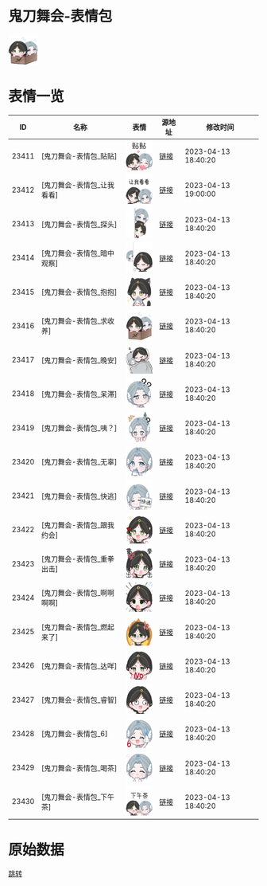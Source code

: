 # 鬼刀舞会-表情包

<img src="./cover.png" height="60" alt="cover" />

# 表情一览

|ID|名称|表情|源地址|修改时间|
|----|----|----|----|----|
|23411|[鬼刀舞会-表情包_贴贴]|<img src="./pic/023411_%5B鬼刀舞会-表情包_贴贴%5D.png" height="60" alt="贴贴"/>|[链接](https://i0.hdslb.com/bfs/garb/ef6e6a8326f69427245e61b35779cfec9191c5dd.png)|2023-04-13 18:40:20|
|23412|[鬼刀舞会-表情包_让我看看]|<img src="./pic/023412_%5B鬼刀舞会-表情包_让我看看%5D.png" height="60" alt="让我看看"/>|[链接](https://i0.hdslb.com/bfs/garb/ada0f1693ff48c483249a48b82939695325e979f.png)|2023-04-13 19:00:00|
|23413|[鬼刀舞会-表情包_探头]|<img src="./pic/023413_%5B鬼刀舞会-表情包_探头%5D.png" height="60" alt="探头"/>|[链接](https://i0.hdslb.com/bfs/garb/0a2646e66854b246a6de174b5a303a73361b184c.png)|2023-04-13 18:40:20|
|23414|[鬼刀舞会-表情包_暗中观察]|<img src="./pic/023414_%5B鬼刀舞会-表情包_暗中观察%5D.png" height="60" alt="暗中观察"/>|[链接](https://i0.hdslb.com/bfs/garb/35070da75d2fdbd9c1df3a5766b312151a3d9f82.png)|2023-04-13 18:40:20|
|23415|[鬼刀舞会-表情包_抱抱]|<img src="./pic/023415_%5B鬼刀舞会-表情包_抱抱%5D.png" height="60" alt="抱抱"/>|[链接](https://i0.hdslb.com/bfs/garb/374135ae329fa963e13011bdccd7cf53a29bf084.png)|2023-04-13 18:40:20|
|23416|[鬼刀舞会-表情包_求收养]|<img src="./pic/023416_%5B鬼刀舞会-表情包_求收养%5D.png" height="60" alt="求收养"/>|[链接](https://i0.hdslb.com/bfs/garb/fd1c4a2374a3c95a29f36498c44ecb988dcc9631.png)|2023-04-13 18:40:20|
|23417|[鬼刀舞会-表情包_晚安]|<img src="./pic/023417_%5B鬼刀舞会-表情包_晚安%5D.png" height="60" alt="晚安"/>|[链接](https://i0.hdslb.com/bfs/garb/f3aa6915a1b97b647a3d7f4ff58aeabe8858c974.png)|2023-04-13 18:40:20|
|23418|[鬼刀舞会-表情包_呆滞]|<img src="./pic/023418_%5B鬼刀舞会-表情包_呆滞%5D.png" height="60" alt="呆滞"/>|[链接](https://i0.hdslb.com/bfs/garb/ce5d34f627768cb515c56ec2099c31e3e81c3631.png)|2023-04-13 18:40:20|
|23419|[鬼刀舞会-表情包_咦？]|<img src="./pic/023419_%5B鬼刀舞会-表情包_咦？%5D.png" height="60" alt="咦？"/>|[链接](https://i0.hdslb.com/bfs/garb/bb5a0eeec88695b7acf59eace56c3f30bedcf9bd.png)|2023-04-13 18:40:20|
|23420|[鬼刀舞会-表情包_无辜]|<img src="./pic/023420_%5B鬼刀舞会-表情包_无辜%5D.png" height="60" alt="无辜"/>|[链接](https://i0.hdslb.com/bfs/garb/7092c9a49573256fae99f7cc4392f3c252e1c0f5.png)|2023-04-13 18:40:20|
|23421|[鬼刀舞会-表情包_快逃]|<img src="./pic/023421_%5B鬼刀舞会-表情包_快逃%5D.png" height="60" alt="快逃"/>|[链接](https://i0.hdslb.com/bfs/garb/a972699de3fb0e7f09ab585738d3fe596dd40dcf.png)|2023-04-13 18:40:20|
|23422|[鬼刀舞会-表情包_跟我约会]|<img src="./pic/023422_%5B鬼刀舞会-表情包_跟我约会%5D.png" height="60" alt="跟我约会"/>|[链接](https://i0.hdslb.com/bfs/garb/f7239ecbf1b8e2379882d571cd82d7330fab49cd.png)|2023-04-13 18:40:20|
|23423|[鬼刀舞会-表情包_重拳出击]|<img src="./pic/023423_%5B鬼刀舞会-表情包_重拳出击%5D.png" height="60" alt="重拳出击"/>|[链接](https://i0.hdslb.com/bfs/garb/f7b4192734614ee64dac24369f1aa6ea023784ce.png)|2023-04-13 18:40:20|
|23424|[鬼刀舞会-表情包_啊啊啊啊]|<img src="./pic/023424_%5B鬼刀舞会-表情包_啊啊啊啊%5D.png" height="60" alt="啊啊啊啊"/>|[链接](https://i0.hdslb.com/bfs/garb/be91d65f877d613dca64e342cab7db82c1a1f03c.png)|2023-04-13 18:40:20|
|23425|[鬼刀舞会-表情包_燃起来了]|<img src="./pic/023425_%5B鬼刀舞会-表情包_燃起来了%5D.png" height="60" alt="燃起来了"/>|[链接](https://i0.hdslb.com/bfs/garb/0e5765f5a1a85f89170afd70f08bbefc48e8d166.png)|2023-04-13 18:40:20|
|23426|[鬼刀舞会-表情包_达咩]|<img src="./pic/023426_%5B鬼刀舞会-表情包_达咩%5D.png" height="60" alt="达咩"/>|[链接](https://i0.hdslb.com/bfs/garb/da4e2ed2d8b6d532f68513f5fe909e58503205b9.png)|2023-04-13 18:40:20|
|23427|[鬼刀舞会-表情包_睿智]|<img src="./pic/023427_%5B鬼刀舞会-表情包_睿智%5D.png" height="60" alt="睿智"/>|[链接](https://i0.hdslb.com/bfs/garb/b1334eb45eae59c340d72b9b754657398ac8aaf1.png)|2023-04-13 18:40:20|
|23428|[鬼刀舞会-表情包_6]|<img src="./pic/023428_%5B鬼刀舞会-表情包_6%5D.png" height="60" alt="6"/>|[链接](https://i0.hdslb.com/bfs/garb/1844cd7888d7d190ad1bdc319b6f4a0f2d750339.png)|2023-04-13 18:40:20|
|23429|[鬼刀舞会-表情包_喝茶]|<img src="./pic/023429_%5B鬼刀舞会-表情包_喝茶%5D.png" height="60" alt="喝茶"/>|[链接](https://i0.hdslb.com/bfs/garb/9226d740e30670732831cf48eecfaa7a00cf1cfc.png)|2023-04-13 18:40:20|
|23430|[鬼刀舞会-表情包_下午茶]|<img src="./pic/023430_%5B鬼刀舞会-表情包_下午茶%5D.png" height="60" alt="下午茶"/>|[链接](https://i0.hdslb.com/bfs/garb/c6e31a45d7a00119ced0134d594895d678f924af.png)|2023-04-13 18:40:20|

# 原始数据

[跳转](./raw.json)

